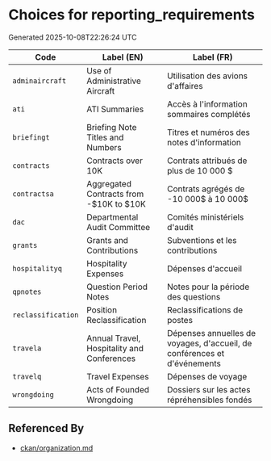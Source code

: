 # Choices for reporting_requirements

Generated 2025-10-08T22:26:24 UTC

| Code | Label (EN) | Label (FR) |
|------|------------|------------|
| `adminaircraft` | Use of Administrative Aircraft | Utilisation des avions d'affaires |
| `ati` | ATI Summaries | Accès à l'information sommaires complétés |
| `briefingt` | Briefing Note Titles and Numbers | Titres et numéros des notes d'information |
| `contracts` | Contracts over 10K | Contrats attribués de plus de 10 000 $ |
| `contractsa` | Aggregated Contracts from -$10K to $10K | Contrats agrégés de -10 000$ à 10 000$ |
| `dac` | Departmental Audit Committee | Comités ministériels d'audit |
| `grants` | Grants and Contributions | Subventions et les contributions |
| `hospitalityq` | Hospitality Expenses | Dépenses d'accueil |
| `qpnotes` | Question Period Notes | Notes pour la période des questions |
| `reclassification` | Position Reclassification | Reclassifications de postes |
| `travela` | Annual Travel, Hospitality and Conferences | Dépenses annuelles de voyages, d'accueil, de conférences et d'événements |
| `travelq` | Travel Expenses | Dépenses de voyage |
| `wrongdoing` | Acts of Founded Wrongdoing | Dossiers sur les actes répréhensibles fondés |


## Referenced By

- [ckan/organization.md](../ckan/organization.md)
